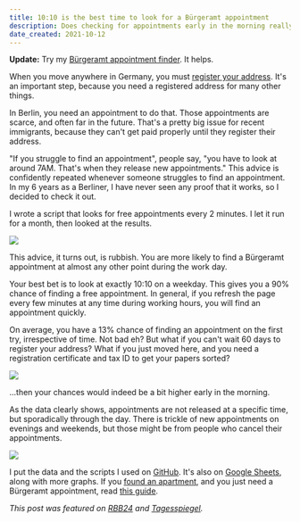 ```yaml
---
title: 10:10 is the best time to look for a Bürgeramt appointment
description: Does checking for appointments early in the morning really help? I tested it.
date_created: 2021-10-12
---
```


**Update:** Try my [Bürgeramt appointment finder](https://allaboutberlin.com/tools/appointment-finder). It helps.

When you move anywhere in Germany, you must [register your address](https://allaboutberlin.com/guides/anmeldung-in-english-berlin). It's an important step, because you need a registered address for many other things.

In Berlin, you need an appointment to do that. Those appointments are scarce, and often far in the future. That's a pretty big issue for recent immigrants, because they can't get paid properly until they register their address.

"If you struggle to find an appointment", people say, "you have to look at around 7AM. That's when they release new appointments." This advice is confidently repeated whenever someone struggles to find an appointment. In my 6 years as a Berliner, I have never seen any proof that it works, so I decided to check it out.

I wrote a script that looks for free appointments every 2 minutes. I let it run for a month, then looked at the results.

[![](/images/appointment-availability.png)](/images/appointment-availability.png)

This advice, it turns out, is rubbish. You are more likely to find a Bürgeramt appointment at almost any other point during the work day.

Your best bet is to look at exactly 10:10 on a weekday. This gives you a 90% chance of finding a free appointment. In general, if you refresh the page every few minutes at any time during working hours, you will find an appointment quickly.

On average, you have a 13% chance of finding an appointment on the first try, irrespective of time. Not bad eh? But what if you can't wait 60 days to register your address? What if you just moved here, and you need a registration certificate and tax ID to get your papers sorted?

[![](/images/appointment-availability-14-days.png)](/images/appointment-availability-14-days.png)

...then your chances would indeed be a bit higher early in the morning.

As the data clearly shows, appointments are not released at a specific time, but sporadically through the day. There is trickle of new appointments on evenings and weekends, but those might be from people who cancel their appointments.

[![](/images/appointments-scatter-plot.png)](/images/appointments-scatter-plot.png)

I put the data and the scripts I used on [GitHub](https://github.com/all-about-berlin/buergeramt-appointments-old). It's also on [Google Sheets](https://docs.google.com/spreadsheets/d/1V-FcoMlyZG522poQmL1pAZ7WEBdIERiYx1TxP4MnYVg/edit?usp=sharing), along with more graphs. If you [found an apartment](https://allaboutberlin.com/guides/find-a-flat-in-berlin), and you just need a Bürgeramt appointment, read [this guide](https://allaboutberlin.com/guides/berlin-burgeramt-appointment).

*This post was featured on [RBB24](https://www.rbb24.de/panorama/beitrag/2021/10/termin-buergeramt-berlin-software-tipp.html) and [Tagesspiegel](https://checkpoint.tagesspiegel.de/newsletter/58AQnV8j65ZFm10qj3Cii6).*

